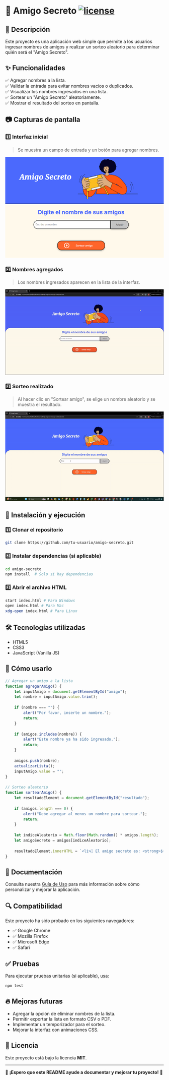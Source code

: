 # 🎉 Amigo Secreto [![license](https://img.shields.io/badge/license-MIT-blue.svg)](https://opensource.org/licenses/MIT)

## 📌 Descripción

Este proyecto es una aplicación web simple que permite a los usuarios ingresar nombres de amigos y realizar un sorteo aleatorio para determinar quién será el "Amigo Secreto".

## ✨ Funcionalidades

✅ Agregar nombres a la lista.  
✅ Validar la entrada para evitar nombres vacíos o duplicados.  
✅ Visualizar los nombres ingresados en una lista.  
✅ Sortear un "Amigo Secreto" aleatoriamente.  
✅ Mostrar el resultado del sorteo en pantalla.  

## 📷 Capturas de pantalla

### 1️⃣ **Interfaz inicial**

> Se muestra un campo de entrada y un botón para agregar nombres.

![Interfaz inicial](assets/interfaz_inicial.png)

### 2️⃣ **Nombres agregados**

> Los nombres ingresados aparecen en la lista de la interfaz.

![Nombres agregados](assets/nombres_agregados.gif)

### 3️⃣ **Sorteo realizado**

> Al hacer clic en "Sortear amigo", se elige un nombre aleatorio y se muestra el resultado.

![Sorteo realizado](assets/sorteo_realizado.gif)

## 🚀 Instalación y ejecución

### 1️⃣ Clonar el repositorio

```bash
git clone https://github.com/tu-usuario/amigo-secreto.git
```

### 2️⃣ Instalar dependencias (si aplicable)

```bash
cd amigo-secreto
npm install  # Solo si hay dependencias
```

### 3️⃣ Abrir el archivo HTML

```bash
start index.html # Para Windows
open index.html # Para Mac
xdg-open index.html # Para Linux
```

## 🛠️ Tecnologías utilizadas

- HTML5
- CSS3
- JavaScript (Vanilla JS)

## 📌 Cómo usarlo

```javascript
// Agregar un amigo a la lista
function agregarAmigo() {
    let inputAmigo = document.getElementById("amigo");
    let nombre = inputAmigo.value.trim();

    if (nombre === "") {
        alert("Por favor, inserte un nombre.");
        return;
    }

    if (amigos.includes(nombre)) {
        alert("Este nombre ya ha sido ingresado.");
        return;
    }

    amigos.push(nombre);
    actualizarLista();
    inputAmigo.value = "";
}

// Sorteo aleatorio
function sortearAmigo() {
    let resultadoElement = document.getElementById("resultado");

    if (amigos.length === 0) {
        alert("Debe agregar al menos un nombre para sortear.");
        return;
    }

    let indiceAleatorio = Math.floor(Math.random() * amigos.length);
    let amigoSecreto = amigos[indiceAleatorio];

    resultadoElement.innerHTML = `<li>🎉 El amigo secreto es: <strong>${amigoSecreto}</strong> 🎉</li>`;
}
```

## 📖 Documentación

Consulta nuestra [Guía de Uso](https://github.com/tu-usuario/amigo-secreto/wiki) para más información sobre cómo personalizar y mejorar la aplicación.

## 🔍 Compatibilidad
Este proyecto ha sido probado en los siguientes navegadores:
- ✅ Google Chrome
- ✅ Mozilla Firefox
- ✅ Microsoft Edge
- ✅ Safari

## ✅ Pruebas
Para ejecutar pruebas unitarias (si aplicable), usa:
```bash
npm test
```

## 🔥 Mejoras futuras

- Agregar la opción de eliminar nombres de la lista.
- Permitir exportar la lista en formato CSV o PDF.
- Implementar un temporizador para el sorteo.
- Mejorar la interfaz con animaciones CSS.

## 📜 Licencia

Este proyecto está bajo la licencia **MIT**.

---

🎯 **¡Espero que este README ayude a documentar y mejorar tu proyecto!** 🚀

